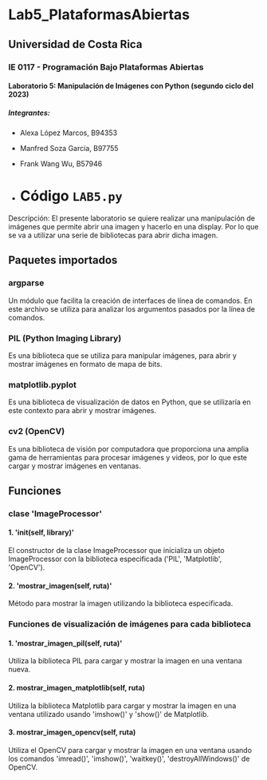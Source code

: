 # Lab5_PlataformasAbiertas
## Universidad de Costa Rica
### IE 0117 - Programación Bajo Plataformas Abiertas
#### Laboratorio 5: Manipulación de Imágenes con Python (segundo ciclo del 2023)
##### Integrantes:
- Alexa López Marcos, B94353
- Manfred Soza Garcia, B97755
- Frank Wang Wu, B57946

- # Código `LAB5.py`
Descripción: El presente laboratorio se quiere realizar una manipulación de imágenes que permite abrir una imagen y hacerlo en una display. Por lo que se va a utilizar una serie de bibliotecas para abrir dicha imagen.

## Paquetes importados 
### argparse
Un módulo que facilita la creación de interfaces de línea de comandos. En este archivo se utiliza para analizar los argumentos pasados por la línea de comandos.

### PIL (Python Imaging Library)
Es una biblioteca que se utiliza para manipular imágenes, para abrir y mostrar imágenes en formato de mapa de bits.

### matplotlib.pyplot
Es una biblioteca de visualización de datos en Python, que se utilizaría en este contexto para abrir y mostrar imágenes.

### cv2 (OpenCV)
Es una biblioteca de visión por computadora que proporciona una amplia gama de herramientas para procesar imágenes y videos, por lo que este cargar y mostrar imágenes en ventanas.

## Funciones 
### clase 'ImageProcessor'
#### 1. '__init__(self, library)'
El constructor de la clase ImageProcessor que inicializa un objeto ImageProcessor con la biblioteca especificada ('PIL', 'Matplotlib', 'OpenCV').

#### 2. 'mostrar_imagen(self, ruta)'
Método para mostrar la imagen utilizando la biblioteca especificada.

### Funciones de visualización de imágenes para cada biblioteca
#### 1. 'mostrar_imagen_pil(self, ruta)'
Utiliza la biblioteca PIL para cargar y mostrar la imagen en una ventana nueva.

#### 2. mostrar_imagen_matplotlib(self, ruta)
Utiliza la biblioteca Matplotlib para cargar y mostrar la imagen en una ventana utilizado usando 'imshow()' y 'show()' de Matplotlib.

#### 3. mostrar_imagen_opencv(self, ruta)
Utiliza el OpenCV para cargar y mostrar la imagen en una ventana usando los comandos 'imread()', 'imshow()', 'waitkey()', 'destroyAllWindows()' de OpenCV.
